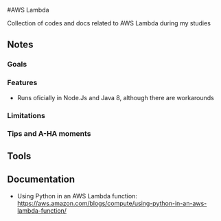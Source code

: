 #AWS Lambda

Collection of codes and docs related to AWS Lambda during my studies

## Notes 

### Goals

### Features

* Runs oficially in Node.Js and Java 8, although there are workarounds

### Limitations

### Tips and A-HA moments

## Tools

## Documentation

* Using Python in an AWS Lambda function: https://aws.amazon.com/blogs/compute/using-python-in-an-aws-lambda-function/


